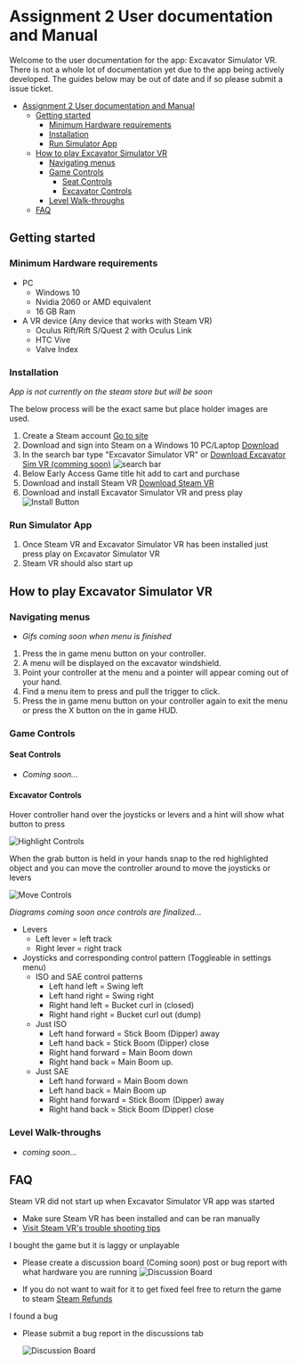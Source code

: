 # Assignment 2 User documentation and Manual

Welcome to the user documentation for the app: Excavator Simulator VR. There is not a whole lot of documentation yet due to the app being actively developed. The guides below may be out of date and if so please submit a issue ticket.

- [Assignment 2 User documentation and Manual](#assignment-2-user-documentation-and-manual)
  - [Getting started](#getting-started)
    - [Minimum Hardware requirements](#minimum-hardware-requirements)
    - [Installation](#installation)
    - [Run Simulator App](#run-simulator-app)
  - [How to play Excavator Simulator VR](#how-to-play-excavator-simulator-vr)
    - [Navigating menus](#navigating-menus)
    - [Game Controls](#game-controls)
      - [Seat Controls](#seat-controls)
      - [Excavator Controls](#excavator-controls)
    - [Level Walk-throughs](#level-walk-throughs)
  - [FAQ](#faq)

## Getting started

### Minimum Hardware requirements
* PC
  * Windows 10
  * Nvidia 2060 or AMD equivalent
  * 16 GB Ram
* A VR device (Any device that works with Steam VR)
  * Oculus Rift/Rift S/Quest 2 with Oculus Link
  * HTC Vive
  * Valve Index

### Installation
*App is not currently on the steam store but will be soon*

The below process will be the exact same but place holder images are used.

1. Create a Steam account [Go to site](https://store.steampowered.com/login/?redir=&redir_ssl=1&snr=1_4_4__global-header)
2. Download and sign into Steam on a Windows 10 PC/Laptop [Download](https://store.steampowered.com/about/)
3. In the search bar type "Excavator Simulator VR" or [Download Excavator Sim VR (comming soon)]()
   ![search bar](Images/Seach_box.png)
4. Below Early Access Game title hit add to cart and purchase
5. Download and install Steam VR [Download Steam VR](https://store.steampowered.com/app/250820/SteamVR/)
6. Download and install Excavator Simulator VR and press play
   ![Install Button](Images/Install_VR_Excavator_Simulator.png)

### Run Simulator App

1. Once Steam VR and Excavator Simulator VR has been installed just press play on Excavator Simulator VR
2. Steam VR should also start up

## How to play Excavator Simulator VR

### Navigating menus

*  *Gifs coming soon when menu is finished*

1. Press the in game menu button on your controller.
2. A menu will be displayed on the excavator windshield.
3. Point your controller at the menu and a pointer will appear coming out of your hand.
4. Find a menu item to press and pull the trigger to click.
5. Press the in game menu button on your controller again to exit the menu or press the X button on the in game HUD.
   
### Game Controls

#### Seat Controls
* *Coming soon...*

#### Excavator Controls

Hover controller hand over the joysticks or levers and a hint will show what button to press

![Highlight Controls](Gifs/Highlight_Controls.gif)

When the grab button is held in your hands snap to the red highlighted object and you can move the controller around to move the joysticks or levers

![Move Controls](Gifs/Move_Controls.gif)

*Diagrams coming soon once controls are finalized...*

* Levers
  * Left lever = left track
  * Right lever = right track
* Joysticks and corresponding control pattern (Toggleable in settings menu)
  * ISO and SAE control patterns
    * Left hand left = Swing left
    * Left hand right = Swing right
    * Right hand left = Bucket curl in (closed)
    * Right hand right = Bucket curl out (dump)
  * Just ISO
    * Left hand forward = Stick Boom (Dipper) away
    * Left hand back = Stick Boom (Dipper) close
    * Right hand forward = Main Boom down
    * Right hand back = Main Boom up.
  * Just SAE
    * Left hand forward = Main Boom down
    * Left hand back = Main Boom up
    * Right hand forward = Stick Boom (Dipper) away
    * Right hand back = Stick Boom (Dipper) close

### Level Walk-throughs

* *coming soon...*

## FAQ
Steam VR did not start up when Excavator Simulator VR app was started

* Make sure Steam VR has been installed and can be ran manually
* [Visit Steam VR's trouble shooting tips](https://support.steampowered.com/kb_article.php?ref=8566-SDZC-9326#:~:text=As%20a%20last%20resort%20for,Box%20cables%20from%20your%20PC.&text=Make%20sure%20the%20link%20box's,%2C%20and%20re%2Dlaunch%20SteamVR.)

I bought the game but it is laggy or unplayable

* Please create a discussion board (Coming soon) post or bug report with what hardware you are running
  ![Discussion Board](Images/Discussions_Tab.png)

* If you do not want to wait for it to get fixed feel free to return the game to steam [Steam Refunds](https://store.steampowered.com/steam_refunds/)

I found a bug

* Please submit a bug report in the discussions tab
  
  ![Discussion Board](Images/Discussions_Tab.png)
